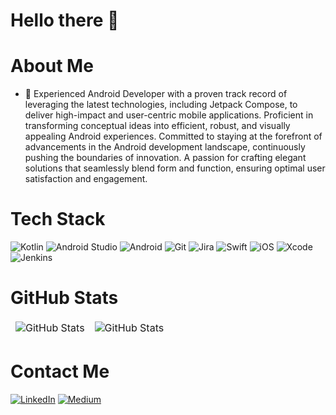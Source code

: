 # Hello there 👋


# About Me
- 📱 Experienced Android Developer with a proven track record of leveraging the latest technologies, including Jetpack Compose, to deliver high-impact and user-centric mobile applications. Proficient in transforming conceptual ideas into efficient, robust, and visually appealing Android experiences. Committed to staying at the forefront of advancements in the Android development landscape, continuously pushing the boundaries of innovation. A passion for crafting elegant solutions that seamlessly blend form and function, ensuring optimal user satisfaction and engagement.

# Tech Stack
![Kotlin](https://img.shields.io/badge/kotlin-%237F52FF.svg?style=for-the-badge&logo=kotlin&logoColor=white) ![Android Studio](https://img.shields.io/badge/Android%20Studio-3DDC84.svg?style=for-the-badge&logo=android-studio&logoColor=white) ![Android](https://img.shields.io/badge/Android-3DDC84?style=for-the-badge&logo=android&logoColor=white) ![Git](https://img.shields.io/badge/git-%23F05033.svg?style=for-the-badge&logo=git&logoColor=white) ![Jira](https://img.shields.io/badge/jira-%230A0FFF.svg?style=for-the-badge&logo=jira&logoColor=white) ![Swift](https://img.shields.io/badge/swift-F54A2A?style=for-the-badge&logo=swift&logoColor=white) ![iOS](https://img.shields.io/badge/iOS-000000?style=for-the-badge&logo=ios&logoColor=white) ![Xcode](https://img.shields.io/badge/Xcode-007ACC?style=for-the-badge&logo=Xcode&logoColor=white) ![Jenkins](https://img.shields.io/badge/jenkins-%232C5263.svg?style=for-the-badge&logo=jenkins&logoColor=white)

# GitHub Stats
<table align="center" border="0" cellpadding="0" cellspacing="0">
      <thead>
        <tr>
          <td>
            <img
              src="https://github-readme-stats.vercel.app/api?username=GermanHernandez91&show_icons=true&locale=en&theme=tokyonight"
              alt="GitHub Stats"
            />
          </td>
          <td>
            <img
              src="https://streak-stats.demolab.com/?user=GermanHernandez91&theme=tokyonight"
              alt="GitHub Stats"
            />
          </td>
        </tr>
      </thead>
    </table>


# Contact Me
[![LinkedIn](https://img.shields.io/badge/linkedin-%230077B5.svg?style=for-the-badge&logo=linkedin&logoColor=white)](https://www.linkedin.com/in/germ%C3%A1n-hern%C3%A1ndez-del-rosario-295892118/)
[![Medium](https://img.shields.io/badge/medium-%230077B5.svg?style=for-the-badge&logo=medium&logoColor=black)](https://medium.com/@german220291)
